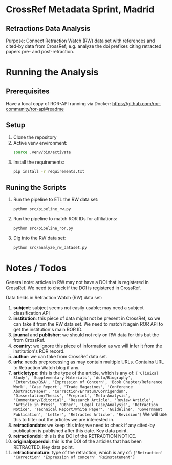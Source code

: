 # CrossRef Metadata Sprint, Madrid

## Retractions Data Analysis

Purpose: Connect Retraction Watch (RW) data set with references and cited-by
data from CrossRef; e.g. analyze the doi prefixes citing retracted papers
pre- and post-retraction.

# Running the Analysis

## Prerequisites

Have a local copy of ROR-API running via Docker: https://github.com/ror-community/ror-api#readme

## Setup

1. Clone the repository
1. Active venv environment:
   ```bash
   source .venv/bin/activate
   ```
1. Install the requirements:
   ```bash
   pip install -r requirements.txt
   ```

## Runing the Scripts

1. Run the pipeline to ETL the RW data set:
   ```bash
   python src/pipeline_rw.py
   ```
1. Run the pipeline to match ROR IDs for affiliations:
   ```bash
   python src/pipeline_ror.py
   ```
1. Dig into the RW data set:
   ```bash
   python src/analyze_rw_dataset.py
   ```

# Notes / Todos

General note: articles in RW may not have a DOI that is registered in CrossRef.
We need to check if the DOI is registered in CrossRef.

Data fields in Retraction Watch (RW) data set:

1. **subject**: subject seems not easily usable; may need a subject classification API
1. **institution**: this piece of data might not be present in CrossRef, so we can take
   it from the RW data set. We need to match it again ROR API to get the institution's
   main ROR ID.
1. **journal** and **publisher**: we should not rely on RW data for this but the from
   CrossRef.
1. **country**: we ignore this piece of information as we will infer it from the
   institution's ROR record.
1. **author**: we can take from CrossRef data set.
1. **urls**: needs preprocessing as may contain multiple URLs. Contains URL to Retraction
   Watch blog if any.
1. **articletype**: this is the type of the article, which is any of:
   `['Clinical Study', 'Supplementary Materials', 'Auto/Biography', 'Interview/Q&A', 'Expression of Concern', 'Book Chapter/Reference Work', 'Case Report', 'Trade Magazines', 'Conference Abstract/Paper', 'Correction/Erratum/Corrigendum', 'Dissertation/Thesis', 'Preprint', 'Meta-Analysis', 'Commentary/Editorial', 'Research Article', 'Review Article', 'Article in Press', 'Other', 'Legal Case/Analysis', 'Retraction Notice', 'Technical Report/White Paper', 'Guideline', 'Government Publication', 'Letter', 'Retracted Article', 'Revision']`
   We will use this to filter out the articles we are interested in.
1. **retractiondate**: we keep this info; we need to check if any cited-by publication is
   published after this date. Key data point.
1. **retractiondoi**: this is the DOI of the RETRACTION NOTICE.
1. **originalpaperdoi**: this is the DOI of the articles that has been RETRACTED. Key data
   point.
1. **retractionnature**: type of the retraction, which is any of:
   `['Retraction' 'Correction' 'Expression of concern' 'Reinstatement']`
